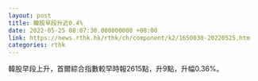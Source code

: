 ```yaml
---
layout: post
title: 韓股早段升近0.4%
date: 2022-05-25 08:07:30.000000000 +08:00
link: https://news.rthk.hk/rthk/ch/component/k2/1650030-20220525.htm
categories: rthk
---
```


韓股早段上升，首爾綜合指數較早時報2615點，升9點，升幅0.36%。
